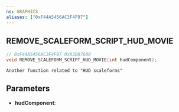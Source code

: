 ```yaml
---
ns: GRAPHICS
aliases: ["0xF44A5456AC3F4F97"]
---
```

## REMOVE_SCALEFORM_SCRIPT_HUD_MOVIE

```c
// 0xF44A5456AC3F4F97 0x03D87600
void REMOVE_SCALEFORM_SCRIPT_HUD_MOVIE(int hudComponent);
```

```
Another function related to "HUD scaleforms"  
```

## Parameters
* **hudComponent**:

